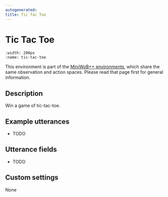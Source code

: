 ```yaml
---
autogenerated:
title: Tic Tac Toe
---
```


# Tic Tac Toe

```{figure} ../../_static/videos/miniwob/tic-tac-toe.gif 
:width: 200px
:name: tic-tac-toe
```

This environment is part of the <a href='..'>MiniWoB++ environments</a>, which share the same observation and action spaces. Please read that page first for general information.

## Description

Win a game of tic-tac-toe.

## Example utterances

* TODO

## Utterance fields

* TODO

## Custom settings

None
